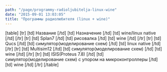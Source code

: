 ```yaml
---
path: "/page/programmy-radioljubitelja-linux-wine"
date: "2015-09-01 13:03:05"
title: "Программы радиолюбителя (linux + wine)"
---
```

[table]
[tr]
[td] Название [/td]
[td] Назначение [/td]
[td] wine/linux native [/td]
[/tr]
[tr]
[td] Splan7 [/td]
[td] рисовалка [/td]
[td] wine [/td]
[/tr]
[tr]
[td] Qucs [/td]
[td] симулятор(моделирование схем) [/td]
[td] linux native [/td]
[/tr]
[tr]
[td] Multisim12 [/td]
[td] симулятор(моделирование схем) [/td]
[td] wine [/td]
[/tr]
[tr]
[td] ISIS(Proteus 7.8) [/td]
[td] симулятор(моделирование схем) с упором на микроконтроллеры [/td]
[td] wine [/td]
[/tr]
[/table]